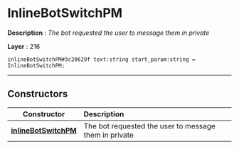 # InlineBotSwitchPM

**Description** : *The bot requested the user to message them in private*

**Layer** : 216

```tl
inlineBotSwitchPM#3c20629f text:string start_param:string = InlineBotSwitchPM;
```

---

## Constructors

| Constructor | Description |
| :---: | :--- |
| [**inlineBotSwitchPM**](constructor/inlineBotSwitchPM) | The bot requested the user to message them in private |